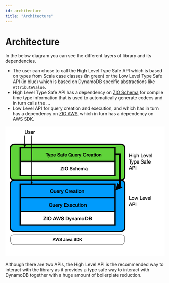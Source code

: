 ```yaml
---
id: architecture
title: "Architecture"
---
```


# Architecture

In the below diagram you can see the different layers of library and its dependencies.

- The user can chose to call the High Level Type Safe API which is based on types from Scala case classes (in green) or the Low Level Type Safe API (in blue) which is based on DynamoDB specific abstractions like `AttributeValue`. 
- High Level Type Safe API has a dependency on [ZIO Schema](https://zio.dev/zio-schema/) for compile time type information that is used to automatically generate codecs and in turn calls the ...
- Low Level API for query creation and execution, and which has in turn has a dependency on [ZIO AWS](https://zio.dev/zio-aws/), which in turn has a dependency on AWS SDK.   

![architecture diagram](architecture.png)

Although there are two APIs, the High Level API is the recommended way to interact with the library as it provides a type safe way to interact with DynamoDB together with a huge amount of boilerplate reduction.
